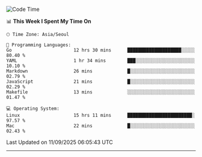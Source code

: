 <!---
[![JS's LinkedIn](https://img.shields.io/badge/LinkedIn-blue?style=for-the-badge&logo=linkedin)](https://www.linkedin.com/in/jaeseung-lee-5a2a32139/) 
[![JS's Notion](https://img.shields.io/badge/Notion-black?style=for-the-badge&logo=notion)](https://bit.ly/ljswiki1) <br><br>
-->
<!-- ![JS's GitHub stats](https://github-readme-stats-lemon-five.vercel.app/api?username=tkxkd0159&hide=contribs,prs,stars,issues&show_icons=true&theme=react&include_all_commits=true)   -->
<!-- ![Top Langs](https://github-readme-stats-lemon-five.vercel.app/api/top-langs/?username=tkxkd0159&layout=compact&hide=jupyter%20notebook,scss,html,css&langs_count=10)  -->


<!--START_SECTION:waka-->
![Code Time](http://img.shields.io/badge/Code%20Time-4%2C395%20hrs%2026%20mins-blue)

📊 **This Week I Spent My Time On** 

```text
🕑︎ Time Zone: Asia/Seoul

💬 Programming Languages: 
Go                       12 hrs 30 mins      ████████████████████░░░░░   80.40 % 
YAML                     1 hr 34 mins        ███░░░░░░░░░░░░░░░░░░░░░░   10.10 % 
Markdown                 26 mins             █░░░░░░░░░░░░░░░░░░░░░░░░   02.79 % 
JavaScript               21 mins             █░░░░░░░░░░░░░░░░░░░░░░░░   02.29 % 
Makefile                 13 mins             ░░░░░░░░░░░░░░░░░░░░░░░░░   01.47 % 

💻 Operating System: 
Linux                    15 hrs 11 mins      ████████████████████████░   97.57 % 
Mac                      22 mins             █░░░░░░░░░░░░░░░░░░░░░░░░   02.43 % 
```


 Last Updated on 11/09/2025 06:05:43 UTC
<!--END_SECTION:waka-->

---
<!---
<a href="https://github.com/tkxkd0159/books">
  <img align="center" src="https://github-readme-stats-lemon-five.vercel.app/api/pin/?username=tkxkd0159&repo=books&theme=react" />
</a>
-->

<!---
- 🔭 I’m currently working on ...
- 🌱 I’m currently learning blockchain and distributed network
- 👯 I’m looking to collaborate on ...
- 🤔 I’m looking for help with ...
- 💬 Ask me about ...
- 📫 How to reach me: ...
- 😄 Pronouns: ...
- ⚡ Fun fact: ...
-->

